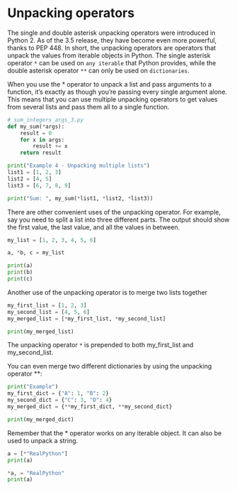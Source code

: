 # Unpacking operators

The single and double asterisk unpacking operators were introduced in Python 2. As of the 3.5 release, they have become even more powerful, thanks to PEP 448. In short, the unpacking operators are operators that unpack the values from iterable objects in Python. The single asterisk operator `*` can be used on `any iterable` that Python provides, while the double asterisk operator `**` can only be used on `dictionaries`.

When you use the * operator to unpack a list and pass arguments to a function, it’s exactly as though you’re passing every single argument alone. This means that you can use multiple unpacking operators to get values from several lists and pass them all to a single function.

```python
# sum_integers_args_3.py
def my_sum(*args):
    result = 0
    for x in args:
        result += x
    return result

print("Example 4 - Unpacking multiple lists")
list1 = [1, 2, 3]
list2 = [4, 5]
list3 = [6, 7, 8, 9]

print("Sum: ", my_sum(*list1, *list2, *list3))
```

There are other convenient uses of the unpacking operator. For example, say you need to split a list into three different parts. The output should show the first value, the last value, and all the values in between.

```python
my_list = [1, 2, 3, 4, 5, 6]

a, *b, c = my_list

print(a)
print(b)
print(c)
```

Another use of the unpacking operator is to merge two lists together

```python
my_first_list = [1, 2, 3]
my_second_list = [4, 5, 6]
my_merged_list = [*my_first_list, *my_second_list]

print(my_merged_list)
```

The unpacking operator `*` is prepended to both my_first_list and my_second_list.

You can even merge two different dictionaries by using the unpacking operator **:

```python
print("Example")
my_first_dict = {"A": 1, "B": 2}
my_second_dict = {"C": 3, "D": 4}
my_merged_dict = {**my_first_dict, **my_second_dict}

print(my_merged_dict)
```

Remember that the * operator works on any iterable object. It can also be used to unpack a string.

```python
a = [*"RealPython"]
print(a)
```

```python
*a, = "RealPython"
print(a)
```
